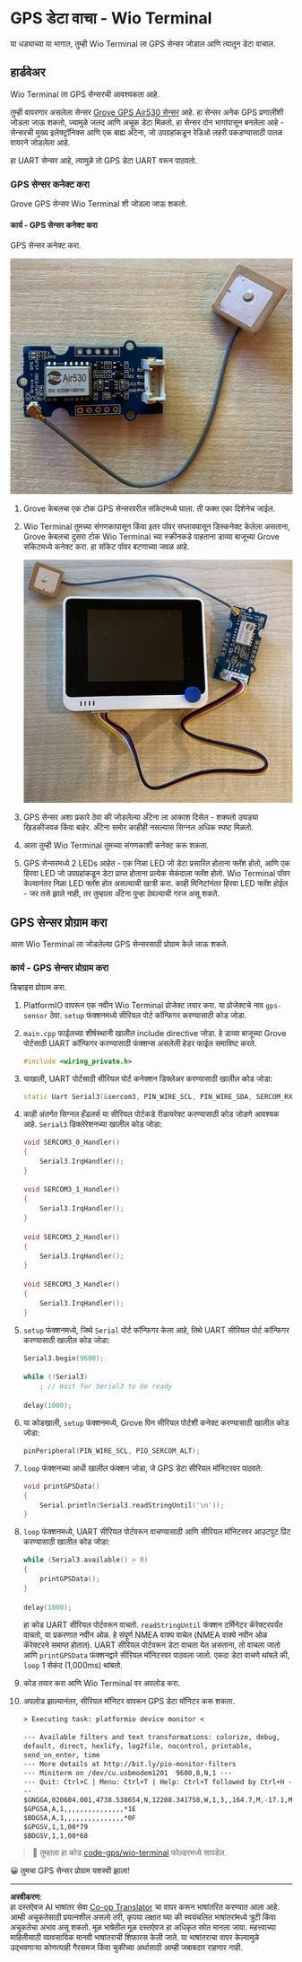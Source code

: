 <!--
CO_OP_TRANSLATOR_METADATA:
{
  "original_hash": "da6ae0a795cf06be33d23ca5b8493fc8",
  "translation_date": "2025-08-27T14:37:05+00:00",
  "source_file": "3-transport/lessons/1-location-tracking/wio-terminal-gps-sensor.md",
  "language_code": "mr"
}
-->
# GPS डेटा वाचा - Wio Terminal

या धड्याच्या या भागात, तुम्ही Wio Terminal ला GPS सेन्सर जोडाल आणि त्यातून डेटा वाचाल.

## हार्डवेअर

Wio Terminal ला GPS सेन्सरची आवश्यकता आहे.

तुम्ही वापरणार असलेला सेन्सर [Grove GPS Air530 सेन्सर](https://www.seeedstudio.com/Grove-GPS-Air530-p-4584.html) आहे. हा सेन्सर अनेक GPS प्रणालींशी जोडला जाऊ शकतो, ज्यामुळे जलद आणि अचूक डेटा मिळतो. हा सेन्सर दोन भागांपासून बनलेला आहे - सेन्सरची मुख्य इलेक्ट्रॉनिक्स आणि एक बाह्य अँटेना, जो उपग्रहांकडून रेडिओ लहरी पकडण्यासाठी पातळ वायरने जोडलेला आहे.

हा UART सेन्सर आहे, त्यामुळे तो GPS डेटा UART वरून पाठवतो.

### GPS सेन्सर कनेक्ट करा

Grove GPS सेन्सर Wio Terminal शी जोडला जाऊ शकतो.

#### कार्य - GPS सेन्सर कनेक्ट करा

GPS सेन्सर कनेक्ट करा.

![Grove GPS सेन्सर](../../../../../translated_images/grove-gps-sensor.247943bf69b03f0d1820ef6ed10c587f9b650e8db55b936851c92412180bd3e2.mr.png)

1. Grove केबलचा एक टोक GPS सेन्सरवरील सॉकेटमध्ये घाला. ती फक्त एका दिशेनेच जाईल.

1. Wio Terminal तुमच्या संगणकापासून किंवा इतर पॉवर सप्लायपासून डिस्कनेक्ट केलेला असताना, Grove केबलचा दुसरा टोक Wio Terminal च्या स्क्रीनकडे पाहताना डाव्या बाजूच्या Grove सॉकेटमध्ये कनेक्ट करा. हा सॉकेट पॉवर बटणाच्या जवळ आहे.

    ![डाव्या सॉकेटला जोडलेला Grove GPS सेन्सर](../../../../../translated_images/wio-gps-sensor.19fd52b81ce58095d5deb3d4e5a1fdd88818d76569b00b1f0d740c92dc986525.mr.png)

1. GPS सेन्सर अशा प्रकारे ठेवा की जोडलेल्या अँटेना ला आकाश दिसेल - शक्यतो उघड्या खिडकीजवळ किंवा बाहेर. अँटेना समोर काहीही नसल्यास सिग्नल अधिक स्पष्ट मिळतो.

1. आता तुम्ही Wio Terminal तुमच्या संगणकाशी कनेक्ट करू शकता.

1. GPS सेन्सरमध्ये 2 LEDs आहेत - एक निळा LED जो डेटा प्रसारित होताना फ्लॅश होतो, आणि एक हिरवा LED जो उपग्रहांकडून डेटा प्राप्त होताना प्रत्येक सेकंदाला फ्लॅश होतो. Wio Terminal पॉवर केल्यानंतर निळा LED फ्लॅश होत असल्याची खात्री करा. काही मिनिटांनंतर हिरवा LED फ्लॅश होईल - जर तसे झाले नाही, तर तुम्हाला अँटेना पुन्हा ठेवल्याची गरज असू शकते.

## GPS सेन्सर प्रोग्राम करा

आता Wio Terminal ला जोडलेल्या GPS सेन्सरसाठी प्रोग्राम केले जाऊ शकते.

### कार्य - GPS सेन्सर प्रोग्राम करा

डिव्हाइस प्रोग्राम करा.

1. PlatformIO वापरून एक नवीन Wio Terminal प्रोजेक्ट तयार करा. या प्रोजेक्टचे नाव `gps-sensor` ठेवा. `setup` फंक्शनमध्ये सीरियल पोर्ट कॉन्फिगर करण्यासाठी कोड जोडा.

1. `main.cpp` फाईलच्या शीर्षस्थानी खालील include directive जोडा. हे डाव्या बाजूच्या Grove पोर्टसाठी UART कॉन्फिगर करण्यासाठी फंक्शन्स असलेली हेडर फाईल समाविष्ट करते.

    ```cpp
    #include <wiring_private.h>
    ```

1. याखाली, UART पोर्टसाठी सीरियल पोर्ट कनेक्शन डिक्लेअर करण्यासाठी खालील कोड जोडा:

    ```cpp
    static Uart Serial3(&sercom3, PIN_WIRE_SCL, PIN_WIRE_SDA, SERCOM_RX_PAD_1, UART_TX_PAD_0);
    ```

1. काही अंतर्गत सिग्नल हँडलर्स या सीरियल पोर्टकडे रीडायरेक्ट करण्यासाठी कोड जोडणे आवश्यक आहे. `Serial3` डिक्लेरेशनच्या खालील कोड जोडा:

    ```cpp
    void SERCOM3_0_Handler()
    {
        Serial3.IrqHandler();
    }
    
    void SERCOM3_1_Handler()
    {
        Serial3.IrqHandler();
    }
    
    void SERCOM3_2_Handler()
    {
        Serial3.IrqHandler();
    }
    
    void SERCOM3_3_Handler()
    {
        Serial3.IrqHandler();
    }
    ```

1. `setup` फंक्शनमध्ये, जिथे `Serial` पोर्ट कॉन्फिगर केला आहे, तिथे UART सीरियल पोर्ट कॉन्फिगर करण्यासाठी खालील कोड जोडा:

    ```cpp
    Serial3.begin(9600);

    while (!Serial3)
        ; // Wait for Serial3 to be ready

    delay(1000);
    ```

1. या कोडखाली, `setup` फंक्शनमध्ये, Grove पिन सीरियल पोर्टशी कनेक्ट करण्यासाठी खालील कोड जोडा:

    ```cpp
    pinPeripheral(PIN_WIRE_SCL, PIO_SERCOM_ALT);
    ```

1. `loop` फंक्शनच्या आधी खालील फंक्शन जोडा, जे GPS डेटा सीरियल मॉनिटरवर पाठवते:

    ```cpp
    void printGPSData()
    {
        Serial.println(Serial3.readStringUntil('\n'));
    }
    ```

1. `loop` फंक्शनमध्ये, UART सीरियल पोर्टवरून वाचण्यासाठी आणि सीरियल मॉनिटरवर आउटपुट प्रिंट करण्यासाठी खालील कोड जोडा:

    ```cpp
    while (Serial3.available() > 0)
    {
        printGPSData();
    }
    
    delay(1000);
    ```

    हा कोड UART सीरियल पोर्टवरून वाचतो. `readStringUntil` फंक्शन टर्मिनेटर कॅरेक्टरपर्यंत वाचतो, या प्रकरणात नवीन ओळ. हे संपूर्ण NMEA वाक्य वाचेल (NMEA वाक्ये नवीन ओळ कॅरेक्टरने समाप्त होतात). UART सीरियल पोर्टवरून डेटा वाचता येत असताना, तो वाचला जातो आणि `printGPSData` फंक्शनद्वारे सीरियल मॉनिटरवर पाठवला जातो. एकदा डेटा वाचणे थांबले की, `loop` 1 सेकंद (1,000ms) थांबतो.

1. कोड तयार करा आणि Wio Terminal वर अपलोड करा.

1. अपलोड झाल्यानंतर, सीरियल मॉनिटर वापरून GPS डेटा मॉनिटर करू शकता.

    ```output
    > Executing task: platformio device monitor <
    
    --- Available filters and text transformations: colorize, debug, default, direct, hexlify, log2file, nocontrol, printable, send_on_enter, time
    --- More details at http://bit.ly/pio-monitor-filters
    --- Miniterm on /dev/cu.usbmodem1201  9600,8,N,1 ---
    --- Quit: Ctrl+C | Menu: Ctrl+T | Help: Ctrl+T followed by Ctrl+H ---
    $GNGGA,020604.001,4738.538654,N,12208.341758,W,1,3,,164.7,M,-17.1,M,,*67
    $GPGSA,A,1,,,,,,,,,,,,,,,*1E
    $BDGSA,A,1,,,,,,,,,,,,,,,*0F
    $GPGSV,1,1,00*79
    $BDGSV,1,1,00*68
    ```

> 💁 तुम्हाला हा कोड [code-gps/wio-terminal](../../../../../3-transport/lessons/1-location-tracking/code-gps/wio-terminal) फोल्डरमध्ये सापडेल.

😀 तुमचा GPS सेन्सर प्रोग्राम यशस्वी झाला!

---

**अस्वीकरण**:  
हा दस्तऐवज AI भाषांतर सेवा [Co-op Translator](https://github.com/Azure/co-op-translator) चा वापर करून भाषांतरित करण्यात आला आहे. आम्ही अचूकतेसाठी प्रयत्नशील असलो तरी, कृपया लक्षात घ्या की स्वयंचलित भाषांतरांमध्ये त्रुटी किंवा अचूकतेचा अभाव असू शकतो. मूळ भाषेतील मूळ दस्तऐवज हा अधिकृत स्रोत मानला जावा. महत्त्वाच्या माहितीसाठी व्यावसायिक मानवी भाषांतराची शिफारस केली जाते. या भाषांतराचा वापर केल्यामुळे उद्भवणाऱ्या कोणत्याही गैरसमज किंवा चुकीच्या अर्थासाठी आम्ही जबाबदार राहणार नाही.